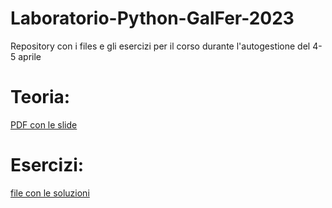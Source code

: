 # Laboratorio-Python-GalFer-2023
Repository con i files e gli esercizi per il corso durante l'autogestione del 4-5 aprile

# Teoria:
[PDF con le slide](https://github.com/Bolli1618/Laboratorio-Python-GalFer-2023/blob/main/THE%20PYTHON%20BASICS.pdf)

# Esercizi:
[file con le soluzioni](https://github.com/Bolli1618/Laboratorio-Python-GalFer-2023/blob/main/esercizi.md)
